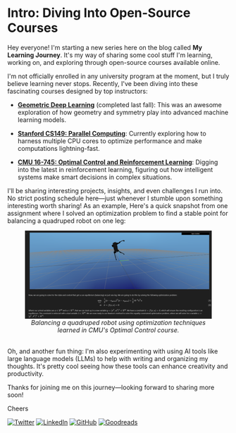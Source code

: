# Intro: Diving Into Open-Source Courses

Hey everyone! I'm starting a new series here on the blog called **My Learning Journey**. It's my way of sharing some cool stuff I'm learning, working on, and exploring through open-source courses available online. 

I'm not officially enrolled in any university program at the moment, but I truly believe learning never stops. Recently, I've been diving into these fascinating courses designed by top instructors:

- **[Geometric Deep Learning](https://geometricdeeplearning.com/lectures/)** (completed last fall): This was an awesome exploration of how geometry and symmetry play into advanced machine learning models.

- **[Stanford CS149: Parallel Computing](https://cs149.stanford.edu/)**: Currently exploring how to harness multiple CPU cores to optimize performance and make computations lightning-fast.

- **[CMU 16-745: Optimal Control and Reinforcement Learning](https://optimalcontrol.ri.cmu.edu/)**: Digging into the latest in reinforcement learning, figuring out how intelligent systems make smart decisions in complex situations.

I'll be sharing interesting projects, insights, and even challenges I run into. No strict posting schedule here—just whenever I stumble upon something interesting worth sharing!
As an example,  Here's a quick snapshot from one assignment where I solved an optimization problem to find a stable point for balancing a quadruped robot on one leg:
<figure style="text-align: center;">
  <img src="../assets/images/learning/one_leg_dog.png" alt="One-legged Quadruped Balance" style="display: block; margin: 0 auto;"/>
  <figcaption style="font-style: italic; text-align: center;">
    Balancing a quadruped robot using optimization techniques learned in CMU's Optimal Control course.
  </figcaption>
</figure>
<br>
Oh, and another fun thing: I'm also experimenting with using AI tools like large language models (LLMs) to help with writing and organizing my thoughts. It's pretty cool seeing how these tools can enhance creativity and productivity.

Thanks for joining me on this journey—looking forward to sharing more soon!

Cheers

[![Twitter](https://img.shields.io/badge/-Twitter-blue)](https://twitter.com/Victor_Retamal_)
[![LinkedIn](https://img.shields.io/badge/-LinkedIn-blue)](https://www.linkedin.com/in/victor-retamal/)
[![GitHub](https://img.shields.io/badge/-GitHub-gray)](https://github.com/RetamalVictor)
[![Goodreads](https://img.shields.io/badge/-Goodreads-brown)](https://www.goodreads.com/user/show/72885820-victor-retamal)